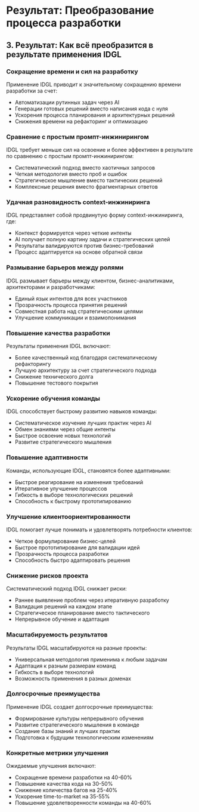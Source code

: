 # Результат: Преобразование процесса разработки

## 3. Результат: Как всё преобразится в результате применения IDGL

### Сокращение времени и сил на разработку
Применение IDGL приводит к значительному сокращению времени разработки за счет:
- Автоматизации рутинных задач через AI
- Генерации готовых решений вместо написания кода с нуля
- Ускорения процесса планирования и архитектурных решений
- Снижения времени на рефакторинг и оптимизацию

### Сравнение с простым промпт-инжинирингом
IDGL требует меньше сил на освоение и более эффективен в результате по сравнению с простым промпт-инжинирингом:
- Систематический подход вместо хаотичных запросов
- Четкая методология вместо проб и ошибок
- Стратегическое мышление вместо тактических решений
- Комплексные решения вместо фрагментарных ответов

### Удачная разновидность context-инжиниринга
IDGL представляет собой продвинутую форму context-инжиниринга, где:
- Контекст формируется через четкие интенты
- AI получает полную картину задачи и стратегических целей
- Результаты валидируются против бизнес-требований
- Процесс адаптируется на основе обратной связи

### Размывание барьеров между ролями
IDGL размывает барьеры между клиентом, бизнес-аналитиками, архитекторами и разработчиками:
- Единый язык интентов для всех участников
- Прозрачность процесса принятия решений
- Совместная работа над стратегическими целями
- Улучшение коммуникации и взаимопонимания

### Повышение качества разработки
Результаты применения IDGL включают:
- Более качественный код благодаря систематическому рефакторингу
- Лучшую архитектуру за счет стратегического подхода
- Снижение технического долга
- Повышение тестового покрытия

### Ускорение обучения команды
IDGL способствует быстрому развитию навыков команды:
- Систематическое изучение лучших практик через AI
- Обмен знаниями через общие интенты
- Быстрое освоение новых технологий
- Развитие стратегического мышления

### Повышение адаптивности
Команды, использующие IDGL, становятся более адаптивными:
- Быстрое реагирование на изменения требований
- Итеративное улучшение процессов
- Гибкость в выборе технологических решений
- Способность к быстрому прототипированию

### Улучшение клиентоориентированности
IDGL помогает лучше понимать и удовлетворять потребности клиентов:
- Четкое формулирование бизнес-целей
- Быстрое прототипирование для валидации идей
- Прозрачность процесса разработки
- Способность быстро адаптировать решения

### Снижение рисков проекта
Систематический подход IDGL снижает риски:
- Раннее выявление проблем через итеративную разработку
- Валидация решений на каждом этапе
- Стратегическое планирование вместо тактического
- Непрерывное обучение и адаптация

### Масштабируемость результатов
Результаты IDGL масштабируются на разные проекты:
- Универсальная методология применима к любым задачам
- Адаптация к разным размерам команд
- Гибкость в выборе технологий
- Возможность применения в разных доменах

### Долгосрочные преимущества
Применение IDGL создает долгосрочные преимущества:
- Формирование культуры непрерывного обучения
- Развитие стратегического мышления в команде
- Создание базы знаний и лучших практик
- Подготовка к будущим технологическим изменениям

### Конкретные метрики улучшения
Ожидаемые улучшения включают:
- Сокращение времени разработки на 40-60%
- Повышение качества кода на 30-50%
- Снижение количества багов на 25-40%
- Ускорение time-to-market на 35-55%
- Повышение удовлетворенности команды на 40-60%
